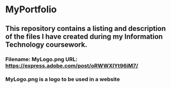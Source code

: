# MyPortfolio
## This repository contains a listing and description of the files I have created during my Information Technology coursework.
### Filename: MyLogo.png URL: https://express.adobe.com/post/oRWWXIYt96iM7/
### MyLogo.png is a logo to be used in a website
